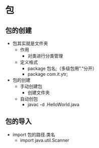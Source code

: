 # 包

## 包的创建

- 包其实就是文件夹
  - 作用
    - 对类进行分类管理
  - 定义格式
    - package 包名;（多级包用"."分开）
    - package com.it.ytr;
- 包的创建
  - 手动创建包
    - 创建文件夹
  - 自动创包
    - javac -d .HelloWorld.java

## 包的导入

- import 包的路径.类名
  - import java.util.Scanner
